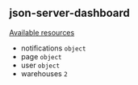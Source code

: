 ## json-server-dashboard

[Available resources](https://my-json-server.typicode.com/philcon93/json-server-dashboard)

- notifications `object`
- page `object`
- user `object`
- warehouses `2`